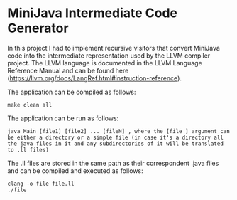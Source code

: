 # MiniJava Intermediate Code Generator

In this project I had to implement recursive visitors that convert MiniJava code into the intermediate representation used by the LLVM compiler project. The LLVM language is documented in the LLVM Language Reference Manual and can be found here (https://llvm.org/docs/LangRef.html#instruction-reference).

The application can be compiled as follows:

    make clean all

The application can be run as follows:

    java Main [file1] [file2] ... [fileN] , where the [file ] argument can be either a directory or a simple file (in case it's a directory all the java files in it and any subdirectories of it will be translated to .ll files)
    
The .ll files are stored in the same path as their correspondent .java files and can be compiled and executed as follows:

    clang -o file file.ll
    ./file

